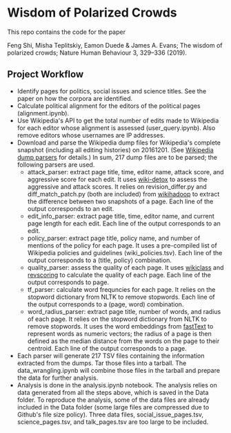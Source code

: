 # Wisdom of Polarized Crowds

This repo contains the code for the paper 

Feng Shi, Misha Teplitskiy, Eamon Duede & James A. Evans; The wisdom of polarized crowds; Nature Human Behaviour 3, 329–336 (2019).

## Project Workflow
* Identify pages for politics, social issues and science titles. See the paper on how the corpora are identified.
* Calculate political alignment for the editors of the political pages (alignment.ipynb).
* Use Wikipedia's API to get the total number of edits made to Wikipedia for each editor whose alignment is assessed (user_query.ipynb). Also remove editors whose usernames are IP addresses.
* Download and parse the Wikipedia dump files for Wikipedia's complete snapshot (including all editing histories) on 20161201. (See [Wikipedia dump parsers](https://github.com/bill10/wiki_dump_parsers) for details.) In sum, 217 dump files are to be parsed; the following parsers are used.
  * attack_parser: extract page title, time, editor name, attack score, and aggressive score for each edit. It uses [wiki-detox](https://github.com/ewulczyn/wiki-detox) to assess the aggressive and attack scores. It relies on revision_differ.py and diff_match_patch.py (both are included) from [wikihadoop](https://github.com/whym/wikihadoop) to extract the difference between two snapshots of a page. Each line of the output corresponds to an edit. 
  * edit_info_parser: extract page title, time, editor name, and current page length for each edit. Each line of the output  corresponds to an edit.
  * policy_parser: extract page title, policy name, and number of mentions of the policy for each page. It uses a pre-compiled list of Wikipedia policies and guidelines (wiki_policies.tsv). Each line of the output corresponds to a (title, policy) combination.
  * quality_parser: assess the quality of each page. It uses [wikiclass](https://github.com/wikimedia/articlequality) and [revscoring](https://github.com/wikimedia/revscoring) to calculate the quality of each page. Each line of the output corresponds to page. 
  * tf_parser: calculate word frequncies for each page. It relies on the stopword dictionary from NLTK to remove stopwords. Each line of the output corresponds to a (page, word) combination.
  * word_radius_parser: extract page title, number of words, and radius of each page. It relies on the stopword dictionary from NLTK to remove stopwords. It uses the word embeddings from [fastText](https://fasttext.cc/docs/en/pretrained-vectors.html) to represent words as  numeric vectors; the radius of a page is then defined as the median distance from the words on the page to their centroid. Each line of the output corresponds to a page.
* Each parser will generate 217 TSV files containing the information extracted from the dumps. Tar those files into a tarball. The data_wrangling.ipynb will combine those files in the tarball and prepare the data for further analysis.
* Analysis is done in the analysis.ipynb notebook. The analysis relies on data generated from all the steps above, which is saved in the Data folder. To reproduce the analysis, some of the data files are already included in the Data folder (some large files are compressed due to Github's file size policy).  Three data files, social_issue_pages.tsv, science_pages.tsv, and talk_pages.tsv are too large to be included.
